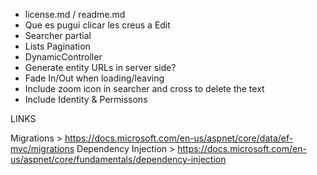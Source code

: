 - license.md / readme.md
- Que es pugui clicar les creus a Edit
- Searcher partial
- Lists Pagination
- DynamicController
- Generate entity URLs in server side?
- Fade In/Out when loading/leaving
- Include zoom icon in searcher and cross to delete the text
- Include Identity & Permissons

LINKS

Migrations > https://docs.microsoft.com/en-us/aspnet/core/data/ef-mvc/migrations
Dependency Injection > https://docs.microsoft.com/en-us/aspnet/core/fundamentals/dependency-injection
